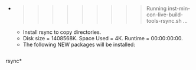 * >>>>>>>>> Running inst-min-con-live-build-tools-rsync.sh ...
  * Install rsync to copy directories.
  * Disk size = 1408568K. Space Used = 4K. Runtime = 00:00:00:00.
  * The following NEW packages will be installed:
  ```bash
rsync*
  ```
